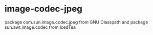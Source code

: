 # image-codec-jpeg
package com.sun.image.codec.jpeg from GNU Classpath and package sun.awt.image.codec from IcedTea
